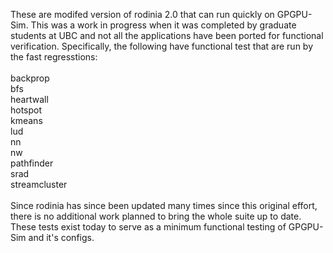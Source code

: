 These are modifed version of rodinia 2.0 that can run quickly on GPGPU-Sim.
This was a work in progress when it was completed by graduate students at UBC and not all the applications have been
ported for functional verification.
Specifically, the following have functional test that are run by the fast regresstions:<br/>
<br/>
backprop<br/>
bfs<br/>
heartwall<br/>
hotspot<br/>
kmeans<br/>
lud<br/>
nn<br/>
nw<br/>
pathfinder<br/>
srad<br/>
streamcluster<br/>
<br/>
Since rodinia has since been updated many times since this original effort, there is no additional work planned to bring the whole suite up to date.
These tests exist today to serve as a minimum functional testing of GPGPU-Sim and it's configs.
